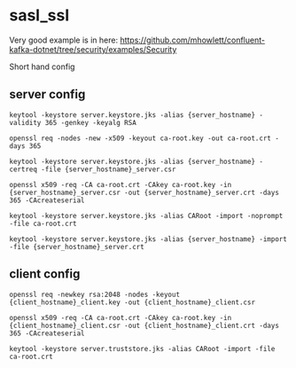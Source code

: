 # sasl_ssl

Very good example is in here:
https://github.com/mhowlett/confluent-kafka-dotnet/tree/security/examples/Security

Short hand config

## server config

```
keytool -keystore server.keystore.jks -alias {server_hostname} -validity 365 -genkey -keyalg RSA
```
```
openssl req -nodes -new -x509 -keyout ca-root.key -out ca-root.crt -days 365
```
```
keytool -keystore server.keystore.jks -alias {server_hostname} -certreq -file {server_hostname}_server.csr
```
```
openssl x509 -req -CA ca-root.crt -CAkey ca-root.key -in {server_hostname}_server.csr -out {server_hostname}_server.crt -days 365 -CAcreateserial
```
```
keytool -keystore server.keystore.jks -alias CARoot -import -noprompt -file ca-root.crt
```
```
keytool -keystore server.keystore.jks -alias {server_hostname} -import -file {server_hostname}_server.crt
```

## client config
```
openssl req -newkey rsa:2048 -nodes -keyout {client_hostname}_client.key -out {client_hostname}_client.csr
```
```
openssl x509 -req -CA ca-root.crt -CAkey ca-root.key -in {client_hostname}_client.csr -out {client_hostname}_client.crt -days 365 -CAcreateserial
```
```
keytool -keystore server.truststore.jks -alias CARoot -import -file ca-root.crt
```
